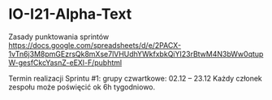 # IO-I21-Alpha-Text

Zasady punktowania sprintów https://docs.google.com/spreadsheets/d/e/2PACX-1vTn6j3M8pmGEzrsQk8mXse7lVHUdhYWkfxbkQiYI23rBtwM4N3bWw0qtupW-gesfCkcYasnZ-eEXl-F/pubhtml

Termin realizacji Sprintu #1: grupy czwartkowe: 02.12 – 23.12
Każdy członek zespołu może poświęcić ok 6h tygodniowo.
